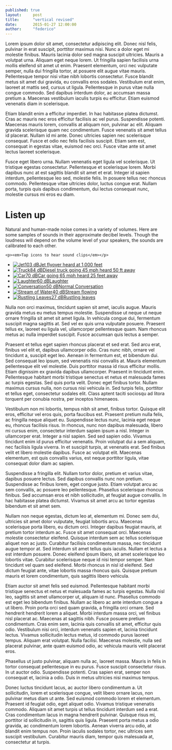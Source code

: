 ```yaml
---
published: true
layout:     post
title:      "vertical revised"
date:       2015-01-27 12:00:00
author:     "federico"
---
```


Lorem ipsum dolor sit amet, consectetur adipiscing elit. Donec nisl felis, pulvinar in erat suscipit, porttitor maximus nisi. Nunc a dolor eget mi molestie finibus. Mauris lacinia dolor sed magna suscipit ultricies. Mauris a volutpat urna. Aliquam eget neque lorem. Ut fringilla sapien facilisis urna mollis eleifend sit amet ut enim. Praesent elementum, orci nec vulputate semper, nulla dui fringilla tortor, at posuere elit augue vitae mauris. Pellentesque tempor nisi vitae nibh lobortis consectetur. Fusce blandit metus sit amet dui gravida, eu convallis eros sodales. Vestibulum erat enim, laoreet at mattis sed, cursus ut ligula. Pellentesque in purus vitae nulla congue commodo. Sed dapibus interdum dolor, ac accumsan massa pretium a. Maecenas vestibulum iaculis turpis eu efficitur. Etiam euismod venenatis diam in scelerisque.

Etiam blandit enim a efficitur imperdiet. In hac habitasse platea dictumst. Cras ac mauris nec eros efficitur facilisis ac vel purus. Suspendisse potenti. Maecenas mauris lorem, convallis at aliquam non, pulvinar ac elit. Aliquam gravida scelerisque quam nec condimentum. Fusce venenatis sit amet tellus id placerat. Nullam id mi ante. Donec ultricies sapien nec scelerisque consequat. Fusce et odio nec felis facilisis suscipit. Etiam sem est, consequat in egestas vitae, euismod nec orci. Fusce vitae ante sit amet lectus laoreet scelerisque.

Fusce eget libero urna. Nullam venenatis eget ligula vel scelerisque. Ut tristique egestas consectetur. Pellentesque et scelerisque lorem. Morbi dapibus nunc at est sagittis blandit sit amet et erat. Integer id sapien interdum, pellentesque leo sed, molestie felis. In posuere tellus nec rhoncus commodo. Pellentesque vitae ultricies dolor, luctus congue erat. Nullam porta, turpis quis dapibus condimentum, dui lectus consequat nunc, molestie cursus mi eros eu diam.

<div class="feature-sound">
 <div class="feature-wrapper">
 	<h1>Listen up</h1>
 	<p class="feature-sound-intro">Natural and human-made noise comes in a variety of volumes. Here are some samples of sounds in their approximate decibel levels. Though the loudness will depend on the volume level of your speakers, the sounds are calibrated to each other.</p>
 	
 	<p><em>Tap icons to hear sound clips</em></p>
 
  
 
  <ul class="feature-sound-list">
	<li><a id="b06" class="feature-sound-button" href="#"><img class="feature-sound-jet feature-sound-button-image" src="/ssp-sound/images/feature-sound-jet.png" alt="Jet"/><span class="sound-decibel">103 dB</span><span class="sound-description">Jet flyover heard at 1,000 feet</span></a></li>
	<li><a id="b05" class="feature-sound-button" href="#"><img class="feature-sound-truck feature-sound-button-image" src="/ssp-sound/images/feature-sound-truck.png" alt="Truck"/><span class="sound-decibel">84 dB</span><span class="sound-description">Diesel truck going 45 mph heard 50 ft away</span></a></li>
	<li><a id="b04" class="feature-sound-button" href="#"><img class="feature-sound-car feature-sound-button-image" src="/ssp-sound/images/feature-sound-car.png" alt="Car"/><span class="sound-decibel">70 dB</span><span class="sound-description">Car going 65 mph heard 25 feet away</span></a></li>
	<li><a id="b03" class="feature-sound-button" href="#"><img class="feature-sound-laughing feature-sound-button-image" src="/ssp-sound/images/feature-sound-laughing.png" alt="Laughter" /><span class="sound-decibel">60 dB</span><span class="sound-description">Laughter</span></a></li>
	<li><a id="b02" class="feature-sound-button" href="#"><img class="feature-sound-bar feature-sound-button-image" src="/ssp-sound/images/feature-sound-conversation.png" alt="Conversation"/><span class="sound-decibel">50 dB</span><span class="sound-description">Normal Conversation</span></a></li>
	<li><a id="b01" class="feature-sound-button" href="#"><img class="feature-sound-stream feature-sound-button-image" src="/ssp-sound/images/feature-sound-stream.png" alt="Stream of Water"/><span class="sound-decibel">40 dB</span><span class="sound-description">Stream flowing</span></a></li>
	<li><a id="b00" class="feature-sound-button" href="#"><img class="feature-sound-leaves feature-sound-button-image" src="/ssp-sound/images/feature-sound-leaves.png" alt="Rustling Leaves"/><span class="sound-decibel">27 dB</span><span class="sound-description">Rustling leaves</span></a></li>
  </ul>
 </div>
</div>

Nulla non orci maximus, tincidunt sapien sit amet, iaculis augue. Mauris gravida metus eu metus tempus molestie. Suspendisse ut neque ut neque ornare fringilla sit amet sit amet ligula. In vehicula congue dui, fermentum suscipit magna sagittis at. Sed vel ex quis urna vulputate posuere. Praesent tellus ex, laoreet eu ligula vel, ullamcorper pellentesque quam. Nam rhoncus metus ac nulla imperdiet suscipit. Fusce accumsan quis lectus a semper.

Praesent et tellus eget sapien rhoncus placerat et sed erat. Sed arcu erat, finibus vel elit et, dapibus ullamcorper odio. Cras nunc nibh, ornare vel tincidunt a, suscipit eget leo. Aenean in fermentum est, et bibendum dui. Sed consequat leo ipsum, sed venenatis nisi convallis at. Mauris elementum pellentesque elit vel molestie. Duis porttitor massa id risus efficitur mollis. Etiam dignissim ex gravida dapibus ullamcorper. Praesent in tincidunt enim. Pellentesque habitant morbi tristique senectus et netus et malesuada fames ac turpis egestas. Sed quis porta velit. Donec eget finibus tortor. Nullam maximus cursus nulla, non cursus nisi vehicula in. Sed turpis felis, porttitor et tellus eget, consectetur sodales elit. Class aptent taciti sociosqu ad litora torquent per conubia nostra, per inceptos himenaeos.

Vestibulum non mi lobortis, tempus nibh sit amet, finibus tortor. Quisque elit eros, efficitur vel eros quis, porta faucibus est. Praesent pretium nulla felis, ac fringilla neque aliquet eu. Suspendisse lectus nunc, lacinia eget neque eu, rhoncus facilisis risus. In rhoncus, nunc non dapibus malesuada, libero mi cursus enim, consectetur interdum sapien ipsum a nisl. Integer in ullamcorper erat. Integer a nisl sapien. Sed sed sapien odio. Vivamus tincidunt enim id purus efficitur venenatis. Proin volutpat dui a sem aliquam, nec facilisis ligula viverra. In et suscipit turpis, at venenatis erat. Sed finibus velit et libero molestie dapibus. Fusce ac volutpat elit. Maecenas elementum, est quis convallis varius, est neque porttitor ligula, vitae consequat dolor diam ac sapien.

Suspendisse a fringilla elit. Nullam tortor dolor, pretium et varius vitae, dapibus posuere lectus. Sed dapibus convallis nunc non pretium. Suspendisse ac finibus lorem, eget congue justo. Etiam volutpat arcu ac sem convallis, ac posuere leo pellentesque. Phasellus scelerisque rhoncus finibus. Sed accumsan eros et nibh sollicitudin, at feugiat augue convallis. In hac habitasse platea dictumst. Vivamus sit amet arcu ac tortor egestas bibendum et sit amet sem.

Nullam non neque egestas, dictum leo at, elementum mi. Donec sem dui, ultricies sit amet dolor vulputate, feugiat lobortis arcu. Maecenas scelerisque porta libero, eu dictum orci. Integer dapibus feugiat mauris, at pretium tortor interdum ac. Fusce sit amet consequat orci. Maecenas molestie consectetur eleifend. Quisque interdum sem ac tellus scelerisque aliquet non ac justo. Curabitur facilisis condimentum massa, nec tincidunt augue tempor at. Sed interdum sit amet tellus quis iaculis. Nullam et lectus a est interdum posuere. Donec eleifend ipsum libero, sit amet scelerisque leo lobortis vitae. Curabitur scelerisque neque id nisi tempor semper. Nam tincidunt vel quam sed eleifend. Morbi rhoncus in nisl id eleifend. Sed dictum feugiat ante, vitae lobortis massa rhoncus quis. Quisque pretium mauris et lorem condimentum, quis sagittis libero vehicula.

Etiam auctor sit amet felis sed euismod. Pellentesque habitant morbi tristique senectus et netus et malesuada fames ac turpis egestas. Nulla nisl leo, sagittis sit amet ullamcorper ut, aliquam id nunc. Phasellus commodo est eget leo bibendum finibus. Nullam ac libero ac ante interdum congue a ut libero. Proin porta orci sed quam gravida, a fringilla orci ornare. Sed hendrerit hendrerit lorem a aliquet. Morbi interdum massa orci, vel finibus nisl placerat ac. Maecenas at sagittis nibh. Fusce posuere pretium condimentum. Cras enim sem, lacinia quis convallis sit amet, efficitur quis odio. Vestibulum nisi orci, interdum venenatis sapien et, lacinia tincidunt lectus. Vivamus sollicitudin lectus metus, id commodo purus laoreet tempus. Aliquam erat volutpat. Nulla facilisi. Maecenas molestie, nulla sed placerat pulvinar, ante quam euismod odio, ac vehicula mauris velit placerat eros.

Phasellus ut justo pulvinar, aliquam nulla ac, laoreet massa. Mauris in felis in tortor consequat pellentesque in eu purus. Fusce suscipit consectetur risus. In ut auctor odio. Suspendisse potenti. Cras sapien erat, semper non consequat et, lacinia a odio. Duis in metus ultricies nisi maximus tempus.

Donec luctus tincidunt lacus, ac auctor libero condimentum a. Ut sollicitudin, lorem et scelerisque congue, velit libero ornare lacus, non pulvinar metus diam ut ante. Sed euismod commodo lorem et elementum. Praesent id feugiat odio, eget aliquet odio. Vivamus tristique venenatis commodo. Aliquam sit amet turpis ut tellus tincidunt interdum sed a erat. Cras condimentum lacus in magna hendrerit pulvinar. Quisque risus mi, porttitor id sollicitudin in, sagittis quis ligula. Praesent porta metus a odio gravida, ac condimentum lorem lobortis. Aenean viverra arcu odio, at blandit enim tempus non. Proin iaculis sodales tortor, nec ultrices sem suscipit vestibulum. Curabitur mauris diam, tempor quis malesuada at, consectetur at turpis.

